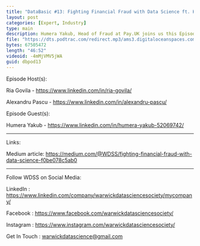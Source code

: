 ```yaml
---
title: "DataBasic #13: Fighting Financial Fraud with Data Science ft. Humera Yakub"
layout: post
categories: [Expert, Industry]
type: main
description: Humera Yakub, Head of Fraud at Pay.UK joins us this Episode to discuss the intriguing world of Financial Fraud.
file: "https://dts.podtrac.com/redirect.mp3/ams3.digitaloceanspaces.com/podcast.wdss/databasic-e13.mp3"
bytes: 67505472
length: "46:52"
videoid: -4mMjVMV5jWA
guid: dbpod13
---
```


Episode Host(s):        

Ria Govila - https://www.linkedin.com/in/ria-govila/

Alexandru Pascu - https://www.linkedin.com/in/alexandru-pascu/

Episode Guest(s): 

Humera Yakub - https://www.linkedin.com/in/humera-yakub-52069742/

------------------

Links:

Medium article: https://medium.com/@WDSS/fighting-financial-fraud-with-data-science-f0be078c5ab0

------------------
        
Follow WDSS on Social Media:

LinkedIn : https://www.linkedin.com/company/warwickdatasciencesociety/mycompany/

Facebook : https://www.facebook.com/warwickdatasciencesociety/

Instagram : https://www.instagram.com/warwickdatasciencesociety/

Get In Touch : warwickdatascience@gmail.com 
